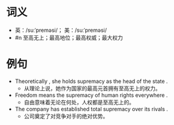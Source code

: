 # 词义
- 英：/suːˈpreməsi/； 美：/suːˈpreməsi/
- #n 至高无上；最高地位；最高权威；最大权力
# 例句
- Theoretically , she holds supremacy as the head of the state .
	- 从理论上说，她作为国家的最高元首拥有至高无上的权力。
- Freedom means the supremacy of human rights everywhere .
	- 自由意味着无论在何处，人权都是至高无上的。
- The company has established total supremacy over its rivals .
	- 公司奠定了对竞争对手的绝对优势。
